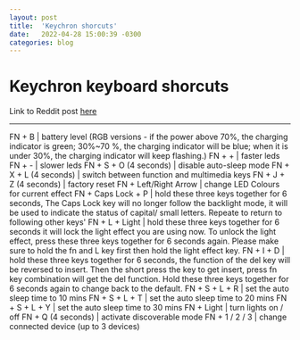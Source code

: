 ```yaml
---
layout: post
title:  'Keychron shorcuts'
date:   2022-04-28 15:00:39 -0300
categories: blog
---
```


# Keychron keyboard shorcuts

Link to Reddit post [here](https://www.reddit.com/r/Keychron/comments/lrr970/list_of_shortcuts_in_keychron_keyboards/)

---

FN + B | battery level (RGB versions - if the power above 70%, the charging indicator is green; 30%~70 %, the charging indicator will be blue; when it is under 30%, the charging indicator will keep flashing.)
FN + + | faster leds
FN + - | slower leds
FN + S + O (4 seconds) | disable auto-sleep mode
FN + X + L (4 seconds) | switch between function and multimedia keys
FN + J + Z (4 seconds) | factory reset
FN + Left/Right Arrow | change LED Colours for current effect
FN + Caps Lock + P | hold these three keys together for 6 seconds, The Caps Lock key will no longer follow the backlight mode, it will be used to indicate the status of capital/ small letters. Repeate to return to following other keys'
FN + L + Light | hold these three keys together for 6 seconds it will lock the light effect you are using now. To unlock the light effect, press these three keys together for 6 seconds again. Please make sure to hold the fn and L key first then hold the light effect key.
FN + I + D | hold these three keys together for 6 seconds, the function of the del key will be reversed to insert. Then the short press the key to get insert, press fn key combination will get the del function. Hold these three keys together for 6 seconds again to change back to the default.
FN + S + L + R | set the auto sleep time to 10 mins
FN + S + L + T | set the auto sleep time to 20 mins
FN + S + L + Y | set the auto sleep time to 30 mins
FN + Light | turn lights on / off
FN + Q (4 seconds) | activate discoverable mode
FN + 1 / 2 / 3 | change connected device (up to 3 devices)
